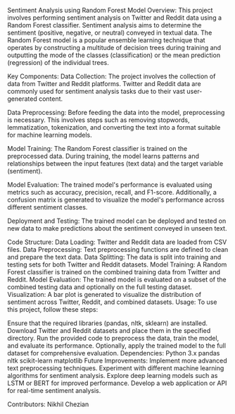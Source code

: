 Sentiment Analysis using Random Forest Model
Overview:
This project involves performing sentiment analysis on Twitter and Reddit data using a Random Forest classifier. Sentiment analysis aims to determine the sentiment (positive, negative, or neutral) conveyed in textual data. The Random Forest model is a popular ensemble learning technique that operates by constructing a multitude of decision trees during training and outputting the mode of the classes (classification) or the mean prediction (regression) of the individual trees.

Key Components:
Data Collection: The project involves the collection of data from Twitter and Reddit platforms. Twitter and Reddit data are commonly used for sentiment analysis tasks due to their vast user-generated content.

Data Preprocessing: Before feeding the data into the model, preprocessing is necessary. This involves steps such as removing stopwords, lemmatization, tokenization, and converting the text into a format suitable for machine learning models.

Model Training: The Random Forest classifier is trained on the preprocessed data. During training, the model learns patterns and relationships between the input features (text data) and the target variable (sentiment).

Model Evaluation: The trained model's performance is evaluated using metrics such as accuracy, precision, recall, and F1-score. Additionally, a confusion matrix is generated to visualize the model's performance across different sentiment classes.

Deployment and Testing: The trained model can be deployed and tested on new data to make predictions about the sentiment conveyed in unseen text.

Code Structure:
Data Loading: Twitter and Reddit data are loaded from CSV files.
Data Preprocessing: Text preprocessing functions are defined to clean and prepare the text data.
Data Splitting: The data is split into training and testing sets for both Twitter and Reddit datasets.
Model Training: A Random Forest classifier is trained on the combined training data from Twitter and Reddit.
Model Evaluation: The trained model is evaluated on a subset of the combined testing data and optionally on the full testing dataset.
Visualization: A bar plot is generated to visualize the distribution of sentiment across Twitter, Reddit, and combined datasets.
Usage:
To use this project, follow these steps:

Ensure that the required libraries (pandas, nltk, sklearn) are installed.
Download Twitter and Reddit datasets and place them in the specified directory.
Run the provided code to preprocess the data, train the model, and evaluate its performance.
Optionally, apply the trained model to the full dataset for comprehensive evaluation.
Dependencies:
Python 3.x
pandas
nltk
scikit-learn
matplotlib
Future Improvements:
Implement more advanced text preprocessing techniques.
Experiment with different machine learning algorithms for sentiment analysis.
Explore deep learning models such as LSTM or BERT for improved performance.
Develop a web application or API for real-time sentiment analysis.


Contributors:
Nikhil Chezian
